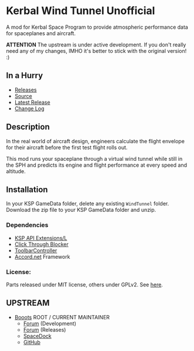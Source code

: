 # Kerbal Wind Tunnel Unofficial

A mod for Kerbal Space Program to provide atmospheric performance data for spaceplanes and aircraft.

**ATTENTION** The upstream is under active development. If you don't really need any of my changes, IMHO it's better to stick with the original version! :) 


## In a Hurry

* [Releases](https://github.com/net-lisias-kspu/KerbalWindTunnel/tree/Archive)
* [Source](https://github.com/net-lisias-kspu/KerbalWindTunnel)
* [Latest Release](https://github.com/net-lisias-kspu/KerbalWindTunnel/releases)
* [Change Log](./CHANGE_LOG.md)
 

## Description

In the real world of aircraft design, engineers calculate the flight envelope for their aircraft before the first test flight rolls out.

This mod runs your spaceplane through a virtual wind tunnel while still in the SPH and predicts its engine and flight performance at every speed and altitude.


## Installation

In your KSP GameData folder, delete any existing `WindTunnel` folder. Download the zip file to your KSP GameData folder and unzip.﻿

### Dependencies

* [KSP API Extensions/L](https://github.com/net-lisias-ksp/KSPAPIExtensions)
* [Click Through Blocker](https://forum.kerbalspaceprogram.com/index.php?/topic/170747-141-click-through-blocker/)
* [ToolbarController](https://forum.kerbalspaceprogram.com/index.php?/topic/169509-141-toolbar-controller-for-modders/)
* [Accord.net](https://github.com/accord-net/framework) Framework

### License:

Parts released under MIT license, others under GPLv2. See [here](./LICENSE).


## UPSTREAM

* [Booots](https://forum.kerbalspaceprogram.com/index.php?/profile/62446-booots/) ROOT / CURRENT MAINTAINER
	+ [Forum](https://forum.kerbalspaceprogram.com/index.php?/topic/174338-14-kerbal-wind-tunnel-development-thread/) (Development)
	+ [Forum](https://forum.kerbalspaceprogram.com/index.php?/topic/177302-14-kerbal-wind-tunnel-101/) (Releases)
	+ [SpaceDock](https://spacedock.info/mod/1927/Kerbal%20Wind%20Tunnel)
	+ [GitHub](https://github.com/DBooots/KerbalWindTunnel)
